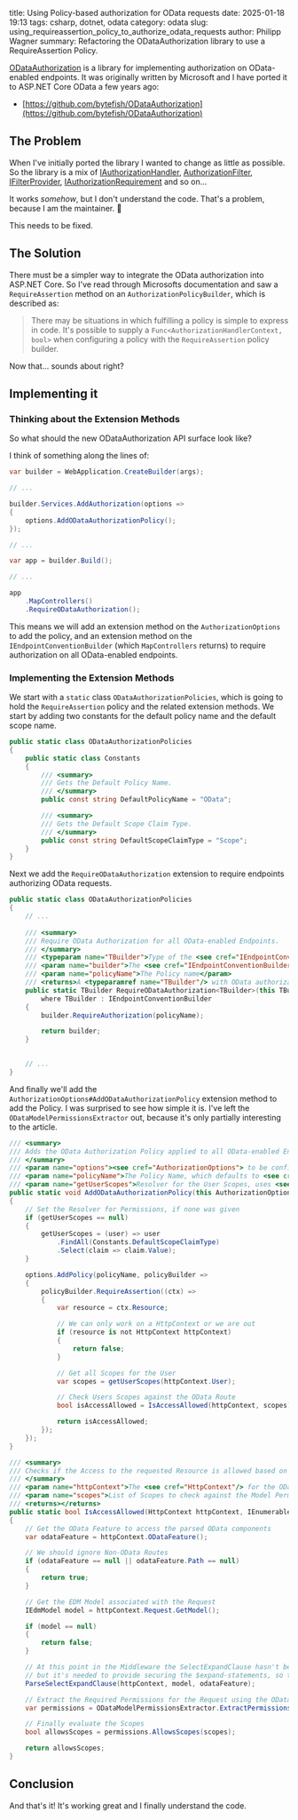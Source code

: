 title: Using Policy-based authorization for OData requests
date: 2025-01-18 19:13
tags: csharp, dotnet, odata
category: odata
slug: using_requireassertion_policy_to_authorize_odata_requests
author: Philipp Wagner
summary: Refactoring the ODataAuthorization library to use a RequireAssertion Policy.

[ODataAuthorization] is a library for implementing authorization on OData-enabled endpoints. It 
was originally written by Microsoft and I have ported it to ASP.NET Core OData a few years ago:

* [https://github.com/bytefish/ODataAuthorization](https://github.com/bytefish/ODataAuthorization)

[ODataAuthorization]: https://github.com/bytefish/ODataAuthorization

## The Problem ##

When I've initially ported the library I wanted to change as little as possible. So the library 
is a mix of [IAuthorizationHandler], [AuthorizationFilter], [IFilterProvider], [IAuthorizationRequirement] 
and so on... 

It works *somehow*, but I don't understand the code. That's a problem, because I am the maintainer. 🫣

This needs to be fixed.

[IAuthorizationHandler]: https://learn.microsoft.com/en-us/dotnet/api/microsoft.aspnetcore.authorization.authorizationhandler-1?view=aspnetcore-9.0
[AuthorizationFilter]: https://learn.microsoft.com/en-us/aspnet/core/mvc/controllers/filters?view=aspnetcore-9.0
[IFilterProvider]: https://learn.microsoft.com/en-us/dotnet/api/microsoft.aspnetcore.mvc.filters.ifilterprovider?view=aspnetcore-9.0
[IAuthorizationRequirement]: https://learn.microsoft.com/en-us/dotnet/api/microsoft.aspnetcore.authorization.iauthorizationrequirement?view=aspnetcore-9.0

## The Solution ##

There must be a simpler way to integrate the OData authorization into ASP.NET Core. So I've read through 
Microsofts documentation and saw a `RequireAssertion` method on an `AuthorizationPolicyBuilder`, which is 
described as:

> There may be situations in which fulfilling a policy is simple to express in code. It's possible to supply a 
> `Func<AuthorizationHandlerContext, bool>` when configuring a policy with the `RequireAssertion` policy 
> builder.

Now that... sounds about right?

## Implementing it ##

### Thinking about the Extension Methods ###

So what should the new ODataAuthorization API surface look like?

I think of something along the lines of:

```csharp
var builder = WebApplication.CreateBuilder(args);

// ...

builder.Services.AddAuthorization(options =>
{
    options.AddODataAuthorizationPolicy();
});

// ...

var app = builder.Build();

// ...

app
    .MapControllers()
    .RequireODataAuthorization();
```

This means we will add an extension method on the `AuthorizationOptions` to add the policy, and an extension 
method on the `IEndpointConventionBuilder` (which `MapControllers` returns) to require authorization on all 
OData-enabled endpoints.

### Implementing the Extension Methods ###

We start with a `static` class `ODataAuthorizationPolicies`, which is going to hold the `RequireAssertion` 
policy and the related extension methods. We start by adding two constants for the default policy name and 
the default scope name.

```csharp
public static class ODataAuthorizationPolicies
{
    public static class Constants
    {
        /// <summary>
        /// Gets the Default Policy Name.
        /// </summary>
        public const string DefaultPolicyName = "OData";

        /// <summary>
        /// Gets the Default Scope Claim Type.
        /// </summary>
        public const string DefaultScopeClaimType = "Scope";
    }
}
```

Next we add the `RequireODataAuthorization` extension to require endpoints authorizing OData requests.

```csharp
public static class ODataAuthorizationPolicies
{
    // ...
        
    /// <summary>
    /// Require OData Authorization for all OData-enabled Endpoints. 
    /// </summary>
    /// <typeparam name="TBuilder">Type of the <see cref="IEndpointConventionBuilder"/></typeparam>
    /// <param name="builder">The <see cref="IEndpointConventionBuilder"/></param>
    /// <param name="policyName">The Policy name</param>
    /// <returns>A <typeparamref name="TBuilder"/> with OData authorization enabled</returns>
    public static TBuilder RequireODataAuthorization<TBuilder>(this TBuilder builder, string policyName = Constants.DefaultPolicyName)
        where TBuilder : IEndpointConventionBuilder
    {
        builder.RequireAuthorization(policyName);

        return builder;
    }

    
    // ...
}
```

And finally we'll add the `AuthorizationOptions#AddODataAuthorizationPolicy` extension method to add the Policy. I was 
surprised to see how simple it is. I've left the `ODataModelPermissionsExtractor` out, because it's only partially interesting 
to the article.

```csharp
/// <summary>
/// Adds the OData Authorization Policy applied to all OData-enabled Endpoints.
/// </summary>
/// <param name="options"><see cref="AuthorizationOptions"> to be configured</param>
/// <param name="policyName">The Policy Name, which defaults to <see cref="Constants.DefaultPolicyName"/></param>
/// <param name="getUserScopes">Resolver for the User Scopes, uses <see cref="Constants.DefaultScopeClaimType"/>, if <see cref="null"/> is passed</param>
public static void AddODataAuthorizationPolicy(this AuthorizationOptions options, string policyName = Constants.DefaultPolicyName, Func<ClaimsPrincipal, IEnumerable<string>>? getUserScopes = null)
{
    // Set the Resolver for Permissions, if none was given
    if (getUserScopes == null)
    {
        getUserScopes = (user) => user
            .FindAll(Constants.DefaultScopeClaimType)
            .Select(claim => claim.Value);
    }

    options.AddPolicy(policyName, policyBuilder =>
    {
        policyBuilder.RequireAssertion((ctx) =>
        {
            var resource = ctx.Resource;

            // We can only work on a HttpContext or we are out
            if (resource is not HttpContext httpContext)
            {
                return false;
            }

            // Get all Scopes for the User
            var scopes = getUserScopes(httpContext.User);

            // Check Users Scopes against the OData Route
            bool isAccessAllowed = IsAccessAllowed(httpContext, scopes);

            return isAccessAllowed;
        });
    });
}

/// <summary>
/// Checks if the Access to the requested Resource is allowed based on the Scopes.
/// </summary>
/// <param name="httpContext">The <see cref="HttpContext"/> for the OData Route</param>
/// <param name="scopes">List of Scopes to check against the Model Permissions</param>
/// <returns></returns>
public static bool IsAccessAllowed(HttpContext httpContext, IEnumerable<string> scopes)
{
    // Get the OData Feature to access the parsed OData components
    var odataFeature = httpContext.ODataFeature();

    // We should ignore Non-OData Routes
    if (odataFeature == null || odataFeature.Path == null)
    {
        return true;
    }

    // Get the EDM Model associated with the Request
    IEdmModel model = httpContext.Request.GetModel();

    if (model == null)
    {
        return false;
    }

    // At this point in the Middleware the SelectExpandClause hasn't been evaluated yet (https://github.com/OData/WebApiAuthorization/issues/4),
    // but it's needed to provide securing the $expand-statements, so that you can't request expanded data without the required Scope Permissions.
    ParseSelectExpandClause(httpContext, model, odataFeature);

    // Extract the Required Permissions for the Request using the ODataModelPermissionsExtractor
    var permissions = ODataModelPermissionsExtractor.ExtractPermissionsForRequest(model, httpContext.Request.Method, odataFeature.Path, odataFeature.SelectExpandClause);

    // Finally evaluate the Scopes
    bool allowsScopes = permissions.AllowsScopes(scopes);

    return allowsScopes;
}
```

## Conclusion ##

And that's it! It's working great and I finally understand the code.